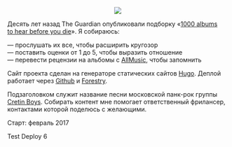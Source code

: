<p align="center"><img src="https://khabaroff.com/1000/img/readme.jpg"></p>

Десять лет назад The Guardian опубликовали подборку «[1000 albums to hear before you die](https://www.theguardian.com/music/series/1000-albums-to-hear-before-you-die)». Я собираюсь:

— прослушать их все, чтобы расширить кругозор<br/>— поставить оценки от 1 до 5, чтобы выразить отношение<br/>— перевести рецензии на альбомы с [AllMusic](http://www.allmusic.com/), чтобы запомнить

Сайт проекта сделан на генераторе статических сайтов [Hugo](https://gohugo.io/). Деплой работает через [Github](https://github.com/khabaroff/1000) и [Forestry](https://forestry.io/).

Подзаголовком служит название песни московской панк-рок группы [Cretin Boys](https://vk.com/cretinboys). Собирать контент мне помогает ответственный фрилансер, контактами которой поделюсь с желающими.

Старт: февраль 2017

Test Deploy 6
